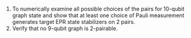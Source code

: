 1. To numerically examine all possible choices of the pairs for 10-qubit graph state and show that at least one choice of Pauli measurement generates target EPR state stabilizers on 2 pairs.
2. Verify that no 9-qubit graph is 2-pairable.
